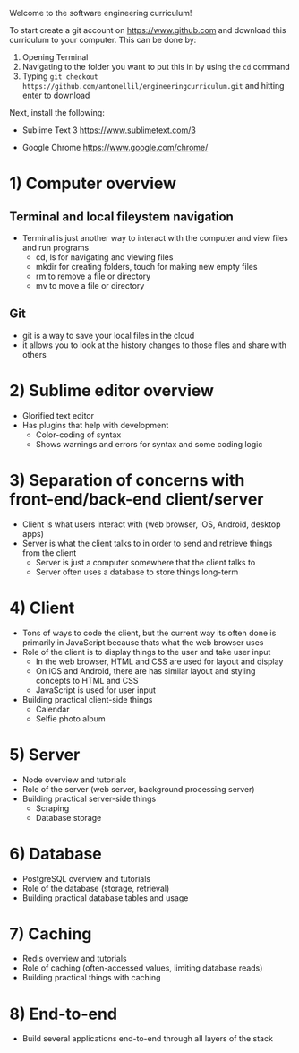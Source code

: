 Welcome to the software engineering curriculum!

To start create a git account on https://www.github.com and download this curriculum to your computer. This can be done by:

1. Opening Terminal
2. Navigating to the folder you want to put this in by using the `cd` command
3. Typing `git checkout https://github.com/antonellil/engineeringcurriculum.git` and hitting enter to download

Next, install the following:

- Sublime Text 3 https://www.sublimetext.com/3

- Google Chrome https://www.google.com/chrome/

# 1) Computer overview

## Terminal and local fileystem navigation

- Terminal is just another way to interact with the computer and view files and run programs
  - cd, ls for navigating and viewing files
  - mkdir for creating folders, touch for making new empty files
  - rm to remove a file or directory
  - mv to move a file or directory

## Git

- git is a way to save your local files in the cloud
- it allows you to look at the history changes to those files and share with others

# 2) Sublime editor overview

- Glorified text editor
- Has plugins that help with development
  - Color-coding of syntax
  - Shows warnings and errors for syntax and some coding logic

# 3) Separation of concerns with front-end/back-end client/server

- Client is what users interact with (web browser, iOS, Android, desktop apps)
- Server is what the client talks to in order to send and retrieve things from the client
  - Server is just a computer somewhere that the client talks to
  - Server often uses a database to store things long-term

# 4) Client

- Tons of ways to code the client, but the current way its often done is primarily in JavaScript because thats what the web browser uses
- Role of the client is to display things to the user and take user input
  - In the web browser, HTML and CSS are used for layout and display
  - On iOS and Android, there are has similar layout and styling concepts to HTML and CSS
  - JavaScript is used for user input
- Building practical client-side things
  - Calendar
  - Selfie photo album

# 5) Server

- Node overview and tutorials
- Role of the server (web server, background processing server)
- Building practical server-side things
  - Scraping
  - Database storage

# 6) Database

- PostgreSQL overview and tutorials
- Role of the database (storage, retrieval)
- Building practical database tables and usage

# 7) Caching

- Redis overview and tutorials
- Role of caching (often-accessed values, limiting database reads)
- Building practical things with caching

# 8) End-to-end

- Build several applications end-to-end through all layers of the stack
